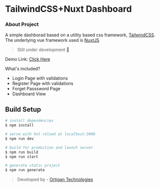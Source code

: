 # TailwindCSS+Nuxt Dashboard

### About Project
A simple dashborad based on a utility based css framework, [TailwindCSS](https://tailwindcss.com). The underlying vue framework used is [NuxtJS](https://nuxtjs.org)
> Still under development :gem: 

Demo Link: [Click Here](https://ortigan-tailwindcss-nuxt-dashboard.surge.sh/login)

What's included?
* Login Page with validations
* Register Page with validations
* Forget Passsword Page
* Dashboard View


## Build Setup

```bash
# install dependencies
$ npm install

# serve with hot reload at localhost:3000
$ npm run dev

# build for production and launch server
$ npm run build
$ npm run start

# generate static project
$ npm run generate
```

> Developed by - [Ortigan Technologies](https://www.ortigan.com/)

